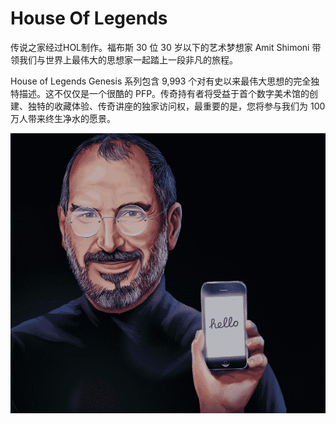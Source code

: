 # House Of Legends

传说之家经过HOL制作。福布斯 30 位 30 岁以下的艺术梦想家 Amit Shimoni 带领我们与世界上最伟大的思想家一起踏上一段非凡的旅程。

House of Legends Genesis 系列包含 9,993 个对有史以来最伟大思想的完全独特描述。这不仅仅是一个很酷的 PFP。传奇持有者将受益于首个数字美术馆的创建、独特的收藏体验、传奇讲座的独家访问权，最重要的是，您将参与我们为 100 万人带来终生净水的愿景。

![nft](01.png)
